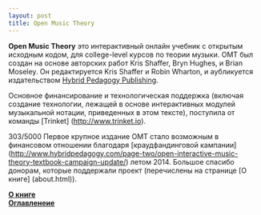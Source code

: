 ```yaml
---
layout: post
title: Open Music Theory
---
```


**Open Music Theory** это интерактивный онлайн учебник с открытым исходным кодом, для college-level курсов по теории музыки. OMT был создан на основе авторских работ Kris Shaffer, Bryn Hughes, и Brian Moseley. Он редактируется Kris Shaffer и Robin Wharton, и аубликуется издательством [Hybrid Pedagogy Publishing](http://www.hybridpedagogy.org/#publishing).

Основное финансирование и технологическая поддержка (включая создание технологии, лежащей в основе интерактивных модулей музыкальной нотации, приведенных в этом тексте), поступила от команды [Trinket] (http://www.trinket.io).


303/5000
Первое крупное издание OMT стало возможным в финансовом отношении благодаря [краудфандинговой кампании] (http://www.hybridpedagogy.com/page-two/open-interactive-music-theory-textbook-campaign-update/) летом 2014. Большое спасибо донорам, которые поддержали проект (перечислены на странице [О книге] (about.html)).

[**О книге**](about.html)  
[**Оглавленеие**](contents.html)
